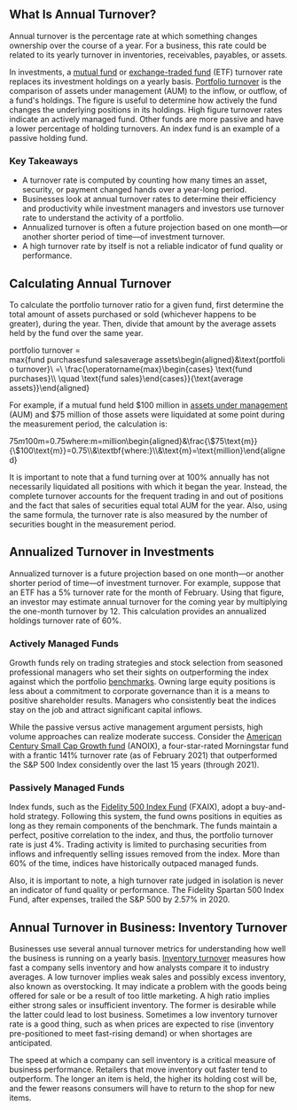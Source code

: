 ## What Is Annual Turnover?

Annual turnover is the percentage rate at which something changes ownership over the course of a year. For a business, this rate could be related to its yearly turnover in inventories, receivables, payables, or assets.

In investments, a [mutual fund](https://www.investopedia.com/video/play/introduction-mutual-funds/) or [exchange-traded fund](https://www.investopedia.com/terms/e/etf.asp) (ETF) turnover rate replaces its investment holdings on a yearly basis. [Portfolio turnover](https://www.investopedia.com/terms/p/portfolioturnover.asp) is the comparison of assets under management (AUM) to the inflow, or outflow, of a fund's holdings. The figure is useful to determine how actively the fund changes the underlying positions in its holdings. High figure turnover rates indicate an actively managed fund. Other funds are more passive and have a lower percentage of holding turnovers. An index fund is an example of a passive holding fund.

### Key Takeaways

-   A turnover rate is computed by counting how many times an asset, security, or payment changed hands over a year-long period.
-   Businesses look at annual turnover rates to determine their efficiency and productivity while investment managers and investors use turnover rate to understand the activity of a portfolio.
-   Annualized turnover is often a future projection based on one month—or another shorter period of time—of investment turnover.
-   A high turnover rate by itself is not a reliable indicator of fund quality or performance.

## Calculating Annual Turnover

To calculate the portfolio turnover ratio for a given fund, first determine the total amount of assets purchased or sold (whichever happens to be greater), during the year. Then, divide that amount by the average assets held by the fund over the same year.

portfolio turnover \= max⁡{fund purchasesfund salesaverage assets\\begin{aligned}&\\text{portfolio turnover}\\ =\\ \\frac{\\operatorname{max}\\begin{cases} \\text{fund purchases}\\\\ \\quad \\text{fund sales}\\end{cases}}{\\text{average assets}}\\end{aligned}

For example, if a mutual fund held $100 million in [assets under management](https://www.investopedia.com/terms/a/aum.asp) (AUM) and $75 million of those assets were liquidated at some point during the measurement period, the calculation is:

$75m$100m\=0.75where:m\=million\\begin{aligned}&\\frac{\\$75\\text{m}}{\\$100\\text{m}}=0.75\\\\&\\textbf{where:}\\\\&\\text{m}=\\text{million}\\end{aligned}

It is important to note that a fund turning over at 100% annually has not necessarily liquidated all positions with which it began the year. Instead, the complete turnover accounts for the frequent trading in and out of positions and the fact that sales of securities equal total AUM for the year. Also, using the same formula, the turnover rate is also measured by the number of securities bought in the measurement period.

## Annualized Turnover in Investments

Annualized turnover is a future projection based on one month—or another shorter period of time—of investment turnover. For example, suppose that an ETF has a 5% turnover rate for the month of February. Using that figure, an investor may estimate annual turnover for the coming year by multiplying the one-month turnover by 12. This calculation provides an annualized holdings turnover rate of 60%.

### Actively Managed Funds

Growth funds rely on trading strategies and stock selection from seasoned professional managers who set their sights on outperforming the index against which the portfolio [benchmarks](https://www.investopedia.com/terms/b/benchmark.asp). Owning large equity positions is less about a commitment to corporate governance than it is a means to positive shareholder results. Managers who consistently beat the indices stay on the job and attract significant capital inflows.

While the passive versus active management argument persists, high volume approaches can realize moderate success. Consider the [American Century Small Cap Growth fund](https://www.morningstar.com/funds/XNAS/ANOIX/quote.html) (ANOIX), a four-star-rated Morningstar fund with a frantic 141% turnover rate (as of February 2021) that outperformed the S&P 500 Index considently over the last 15 years (through 2021).

### Passively Managed Funds

Index funds, such as the [Fidelity 500 Index Fund](https://www.morningstar.com/funds/XNAS/FXAIX/quote.html) (FXAIX), adopt a buy-and-hold strategy. Following this system, the fund owns positions in equities as long as they remain components of the benchmark. The funds maintain a perfect, positive correlation to the index, and thus, the portfolio turnover rate is just 4%. Trading activity is limited to purchasing securities from inflows and infrequently selling issues removed from the index. More than 60% of the time, indices have historically outpaced managed funds.

Also, it is important to note, a high turnover rate judged in isolation is never an indicator of fund quality or performance. The Fidelity Spartan 500 Index Fund, after expenses, trailed the S&P 500 by 2.57% in 2020.

## Annual Turnover in Business: Inventory Turnover

Businesses use several annual turnover metrics for understanding how well the business is running on a yearly basis. [Inventory turnover](https://www.investopedia.com/terms/i/inventoryturnover.asp) measures how fast a company sells inventory and how analysts compare it to industry averages. A low turnover implies weak sales and possibly excess inventory, also known as overstocking. It may indicate a problem with the goods being offered for sale or be a result of too little marketing. A high ratio implies either strong sales or insufficient inventory. The former is desirable while the latter could lead to lost business. Sometimes a low inventory turnover rate is a good thing, such as when prices are expected to rise (inventory pre-positioned to meet fast-rising demand) or when shortages are anticipated.

The speed at which a company can sell inventory is a critical measure of business performance. Retailers that move inventory out faster tend to outperform. The longer an item is held, the higher its holding cost will be, and the fewer reasons consumers will have to return to the shop for new items.